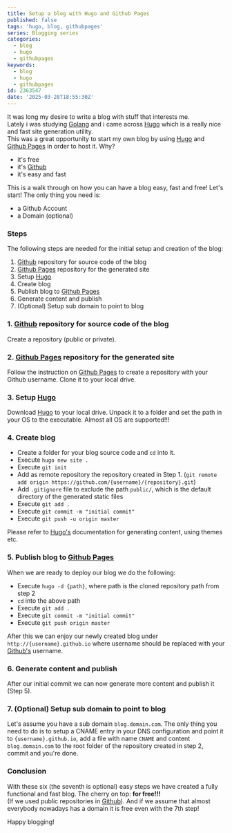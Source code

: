 ```yaml
---
title: Setup a blog with Hugo and Github Pages
published: false
tags: 'hugo, blog, githubpages'
series: Blogging series
categories:
  - blog
  - hugo
  - githubpages
keywords:
  - blog
  - hugo
  - githubpages
id: 2363547
date: '2025-03-28T18:55:30Z'
---
```


It was long my desire to write a blog with stuff that interests me.  
Lately i was studying [Golang](https://golang.org/) and i came across [Hugo](https://gohugo.io/) which is a really nice and fast site generation utility.  
This was a great opportunity to start my own blog by using [Hugo](https://gohugo.io/) and [Github Pages](https://pages.github.com/) in order to host it. Why?

* it's free
* it's [Github](https://github.com/)
* it's easy and fast

This is a walk through on how you can have a blog easy, fast and free! Let's start! The only thing you need is:

* a Github Account
* a Domain (optional)

### Steps

The following steps are needed for the initial setup and creation of the blog:

1. [Github](https://github.com/) repository for source code of the blog
2. [Github Pages](https://pages.github.com/) repository for the generated site
3. Setup [Hugo](https://gohugo.io/)
4. Create blog
5. Publish blog to [Github Pages](https://pages.github.com/)
6. Generate content and publish
7. (Optional) Setup sub domain to point to blog

### 1. [Github](https://github.com/) repository for source code of the blog

Create a repository (public or private).

### 2. [Github Pages](https://pages.github.com/) repository for the generated site

Follow the instruction on [Github Pages](https://pages.github.com/) to create a repository with your Github username. Clone it to your local drive.

### 3. Setup [Hugo](https://gohugo.io/)

Download [Hugo](https://gohugo.io/) to your local drive. Unpack it to a folder and set the path in your OS to the executable. Almost all OS are supported!!!

### 4. Create blog

* Create a folder for your blog source code and `cd` into it.
* Execute `hugo new site .`
* Execute `git init`
* Add as remote repository the repository created in Step 1. (`git remote add origin https://github.com/{username}/{repository}.git`)
* Add `.gitignore` file to exclude the path `public/`, which is the default directory of the generated static files
* Execute `git add .`
* Execute `git commit -m "initial commit"`
* Execute `git push -u origin master`

Please refer to [Hugo's](https://gohugo.io/) documentation for generating content, using themes etc.

### 5. Publish blog to [Github Pages](https://pages.github.com/)

When we are ready to deploy our blog we do the following:

* Execute `hugo -d {path}`, where path is the cloned repository path from step 2
* `cd` into the above path
* Execute `git add .`
* Execute `git commit -m "initial commit"`
* Execute `git push origin master`

After this we can enjoy our newly created blog under `http://{username}.github.io` where username should be replaced with your [Github's](https://github.com/) username.

### 6. Generate content and publish

After our initial commit we can now generate more content and publish it (Step 5).

### 7. (Optional) Setup sub domain to point to blog

Let's assume you have a sub domain `blog.domain.com`. The only thing you need to do is to setup a CNAME entry in your DNS configuration and point it to `{username}.github.io`, add a file with name `CNAME` and content `blog.domain.com` to the root folder of the repository created in step 2, commit and you're done.

### Conclusion

With these six (the seventh is optional) easy steps we have created a fully functional and fast blog. The cherry on top: **for free!!!**  
(If we used public repositories in [Github](https://github.com/)). And if we assume that almost everybody nowadays has a domain it is free even with the 7th step!

Happy blogging!
